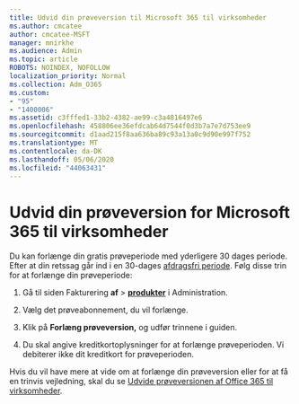 ```yaml
---
title: Udvid din prøveversion til Microsoft 365 til virksomheder
ms.author: cmcatee
author: cmcatee-MSFT
manager: mnirkhe
ms.audience: Admin
ms.topic: article
ROBOTS: NOINDEX, NOFOLLOW
localization_priority: Normal
ms.collection: Adm_O365
ms.custom:
- "95"
- "1400006"
ms.assetid: c3fffed1-33b2-4382-ae99-c3a4816497e6
ms.openlocfilehash: 458806ee36efdcab64d7544f0d3b7a7e7d753ee9
ms.sourcegitcommit: d1aad215f8aa636ba89c93a13a0c9d90e997f752
ms.translationtype: MT
ms.contentlocale: da-DK
ms.lasthandoff: 05/06/2020
ms.locfileid: "44063431"
---
```

# <a name="extend-your-trial-for-microsoft-365-for-business"></a>Udvid din prøveversion for Microsoft 365 til virksomheder

Du kan forlænge din gratis prøveperiode med yderligere 30 dages periode. Efter at din retssag går ind i en 30-dages [afdragsfri periode](https://docs.microsoft.com/alchemyinsights/grace-period-for-microsoft-365-free-trial). Følg disse trin for at forlænge din prøveperiode:
  
1. Gå til siden Fakturering **af** \> **[produkter](https://go.microsoft.com/fwlink/p/?linkid=842054)** i Administration.

2. Vælg det prøveabonnement, du vil forlænge.

3. Klik på **Forlæng prøveversion,** og udfør trinnene i guiden.

4. Du skal angive kreditkortoplysninger for at forlænge prøveperioden. Vi debiterer ikke dit kreditkort for prøveperioden.

Hvis du vil have mere at vide om at forlænge din prøveversion eller for at få en trinvis vejledning, skal du se [Udvide prøveversionen af Office 365 til virksomheder](https://docs.microsoft.com/microsoft-365/commerce/extend-your-trial).
